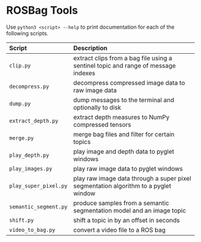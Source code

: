 # ROSBag Tools

Use `python3 <script> --help` to print documentation for each of the
following scripts.

| Script                | Description                             |
|:----------------------|:----------------------------------------|
| `clip.py`             | extract clips from a bag file using a sentinel topic and range of message indexes
| `decompress.py`       | decompress compressed image data to raw image data
| `dump.py`             | dump messages to the terminal and optionally to disk
| `extract_depth.py`    | extract depth measures to NumPy compressed tensors
| `merge.py`            | merge bag files and filter for certain topics
| `play_depth.py`       | play image and depth data to pyglet windows
| `play_images.py`      | play raw image data to pyglet windows
| `play_super_pixel.py` | play raw image data through a super pixel segmentation algorithm to a pyglet window
| `semantic_segment.py` | produce samples from a semantic segmentation model and an image topic
| `shift.py`            | shift a topic in by an offset in seconds
| `video_to_bag.py`     | convert a video file to a ROS bag
